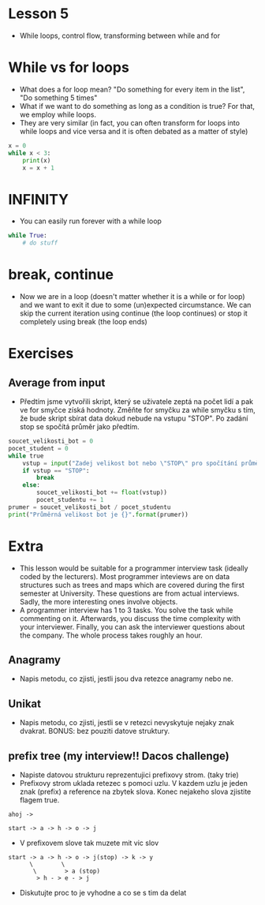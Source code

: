 # Lesson 5
* While loops, control flow, transforming between while and for

# While vs for loops
* What does a for loop mean? "Do something for every item in the list", "Do something 5 times"
* What if we want to do something as long as a condition is true? For that, we employ while loops.
* They are very similar (in fact, you can often transform for loops into while loops and vice versa and it is often debated as a matter of style)

```Python
x = 0
while x < 3:
    print(x)
    x = x + 1
```

# INFINITY
* You can easily run forever with a while loop
```Python
while True:
    # do stuff
```


# break, continue
* Now we are in a loop (doesn't matter whether it is a while or for loop) and we want to exit it due to some (un)expected circumstance. We can skip the current iteration using continue (the loop continues) or stop it completely using break (the loop ends)

# Exercises
## Average from input
* Předtím jsme vytvořili skript, který se uživatele zeptá na počet lidí a pak ve for smyčce získá hodnoty. Změňte for smyčku za while smyčku s tím, že bude skript sbírat data dokud nebude na vstupu "STOP". Po zadání stop se spočítá průměr jako předtím.

```python
soucet_velikosti_bot = 0
pocet_student = 0
while true
    vstup = input("Zadej velikost bot nebo \"STOP\" pro spočítání průměru: ")
    if vstup == "STOP":
        break
    else:
        soucet_velikosti_bot += float(vstup))
        pocet_studentu += 1
prumer = soucet_velikosti_bot / pocet_studentu
print("Průměrná velikost bot je {}".format(prumer))  
```

# Extra
* This lesson would be suitable for a programmer interview task (ideally coded by the lecturers). Most programmer inteviews are on data structures such as trees and maps which are covered during the first semester at University. These questions are from actual interviews. Sadly, the more interesting ones involve objects.
* A programmer interview has 1 to 3 tasks. You solve the task while commenting on it. Afterwards, you discuss the time complexity with your interviewer. Finally, you can ask the interviewer questions about the company. The whole process takes roughly an hour.

## Anagramy
* Napis metodu, co zjisti, jestli jsou dva retezce anagramy nebo ne.

## Unikat
* Napis metodu, co zjisti, jestli se v retezci nevyskytuje nejaky znak dvakrat. BONUS: bez pouziti datove struktury.

## prefix tree (my interview!! Dacos challenge)
* Napiste datovou strukturu reprezentujici prefixovy strom. (taky trie)
* Prefixovy strom uklada retezec s pomoci uzlu. V kazdem uzlu je jeden znak (prefix) a reference na zbytek slova. Konec nejakeho slova zjistite flagem true.
```
ahoj ->

start -> a -> h -> o -> j
```
* V prefixovem slove tak muzete mit vic slov
```
start -> a -> h -> o -> j(stop) -> k -> y
      \        \
       \        > a (stop)
        > h - > e - > j
```
* Diskutujte proc to je vyhodne a co se s tim da delat
